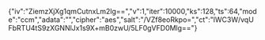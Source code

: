 {"iv":"ZiemzXjXg1qmCutnxLm2lg==","v":1,"iter":10000,"ks":128,"ts":64,"mode":"ccm","adata":"","cipher":"aes","salt":"/VZf8eoRkpo=","ct":"lWC3W/vqUFbRTU4tS9zXGNNlJx1s9X+mB0zwU/5LF0gVFD0Mlg=="}
